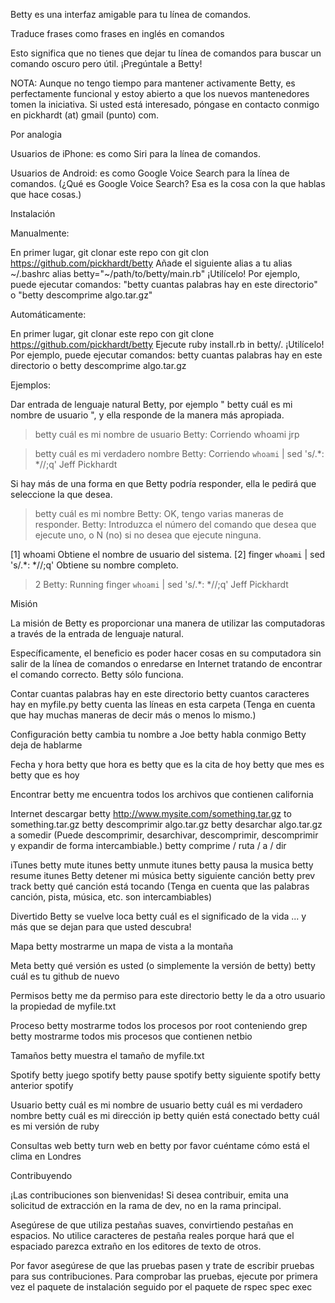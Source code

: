 Betty es una interfaz amigable para tu línea de comandos.

Traduce frases como frases en inglés en comandos 

Esto significa que no tienes que dejar tu línea de comandos para buscar un comando oscuro pero útil. ¡Pregúntale a Betty!

NOTA: Aunque no tengo tiempo para mantener activamente Betty, es perfectamente funcional y estoy abierto a que los nuevos
mantenedores tomen la iniciativa. Si usted está interesado, póngase en contacto conmigo en pickhardt (at) gmail (punto) com.

Por analogia

Usuarios de iPhone: es como Siri para la línea de comandos.

Usuarios de Android: es como Google Voice Search para la línea de comandos. 
(¿Qué es Google Voice Search? Esa es la cosa con la que hablas que hace cosas.)


Instalación

Manualmente:

En primer lugar, git clonar este repo con git clon https://github.com/pickhardt/betty
Añade el siguiente alias a tu alias  ~/.bashrc alias betty="~/path/to/betty/main.rb"
¡Utilícelo! Por ejemplo, puede ejecutar comandos: "betty cuantas palabras hay en este directorio" 
o "betty descomprime algo.tar.gz"


Automáticamente:

En primer lugar, git clonar este repo con git clone https://github.com/pickhardt/betty
Ejecute ruby install.rb in betty/.
¡Utilícelo! Por ejemplo, puede ejecutar comandos: betty cuantas palabras hay en este directorio o betty descomprime algo.tar.gz

Ejemplos:


Dar entrada de lenguaje natural Betty, por ejemplo " betty cuál es mi nombre de usuario ", y ella responde de la manera más apropiada.

> betty cuál es mi nombre de usuario
Betty: Corriendo whoami
jrp

> betty cuál es mi verdadero nombre
Betty: Corriendo `whoami` | sed 's/.*: *//;q'
Jeff Pickhardt


Si hay más de una forma en que Betty podría responder, ella le pedirá que seleccione la que desea.


> betty cuál es mi nombre
Betty: OK, tengo varias maneras de responder.
Betty: Introduzca el número del comando que desea que ejecute uno, o N (no) si no desea que ejecute ninguna.

[1] whoami
   Obtiene el nombre de usuario del sistema.
[2] finger `whoami` | sed 's/.*: *//;q'
    Obtiene su nombre completo.
> 2
Betty: Running finger `whoami` | sed 's/.*: *//;q'
Jeff Pickhardt

Misión

La misión de Betty es proporcionar una manera de utilizar las computadoras a través de la entrada de lenguaje natural.

Específicamente, el beneficio es poder hacer cosas en su computadora sin salir de la línea de comandos o enredarse en Internet tratando de encontrar el comando correcto. Betty sólo funciona.

Contar
cuantas palabras hay en este directorio
betty cuantos caracteres hay en myfile.py
betty cuenta las líneas en esta carpeta
(Tenga en cuenta que hay muchas maneras de decir más o menos lo mismo.)

Configuración
betty cambia tu nombre a Joe
betty habla conmigo
Betty deja de hablarme

Fecha y hora
betty que hora es
betty que es la cita de hoy
betty que mes es
betty que es hoy

Encontrar
betty me encuentra todos los archivos que contienen california

Internet
descargar betty http://www.mysite.com/something.tar.gz to something.tar.gz
betty descomprimir algo.tar.gz
betty desarchar algo.tar.gz a somedir
(Puede descomprimir, desarchivar, descomprimir, descomprimir y expandir de forma intercambiable.)
betty comprime / ruta / a / dir

iTunes
betty mute itunes
betty unmute itunes
betty pausa la musica
betty resume itunes
Betty detener mi música
betty siguiente canción
betty prev track
betty qué canción está tocando
(Tenga en cuenta que las palabras canción, pista, música, etc. son intercambiables)

Divertido
Betty se vuelve loca
betty cuál es el significado de la vida
... y más que se dejan para que usted descubra!

Mapa
betty mostrarme un mapa de vista a la montaña

Meta
betty qué versión es usted (o simplemente la versión de betty)
betty cuál es tu github de nuevo

Permisos
betty me da permiso para este directorio
betty le da a otro usuario la propiedad de myfile.txt

Proceso
betty mostrarme todos los procesos por root conteniendo grep
betty mostrarme todos mis procesos que contienen netbio

Tamaños
betty muestra el tamaño de myfile.txt

Spotify
betty juego spotify
betty pause spotify
betty siguiente spotify
betty anterior spotify

Usuario
betty cuál es mi nombre de usuario
betty cuál es mi verdadero nombre
betty cuál es mi dirección ip
betty quién está conectado
betty cuál es mi versión de ruby

Consultas web
betty turn web en
betty por favor cuéntame cómo está el clima en Londres


Contribuyendo

¡Las contribuciones son bienvenidas! Si desea contribuir, emita una solicitud 
de extracción en la rama de dev, no en la rama principal.

Asegúrese de que utiliza pestañas suaves, convirtiendo pestañas en espacios. 
No utilice caracteres de pestaña reales porque hará que el espaciado parezca extraño en los editores de texto de otros.

Por favor asegúrese de que las pruebas pasen y trate de escribir pruebas para sus 
contribuciones. Para comprobar las pruebas, ejecute por primera vez el paquete de 
instalación seguido por el paquete de rspec spec exec

